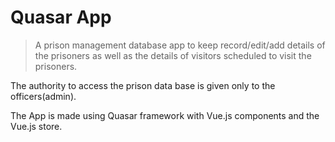 # Quasar App

> A prison management database app to keep record/edit/add details of the prisoners
as well as the details of visitors scheduled to visit the prisoners.

The authority to access the prison data base is given only to the officers(admin).

The App is made using Quasar framework with Vue.js components and the Vue.js store.
